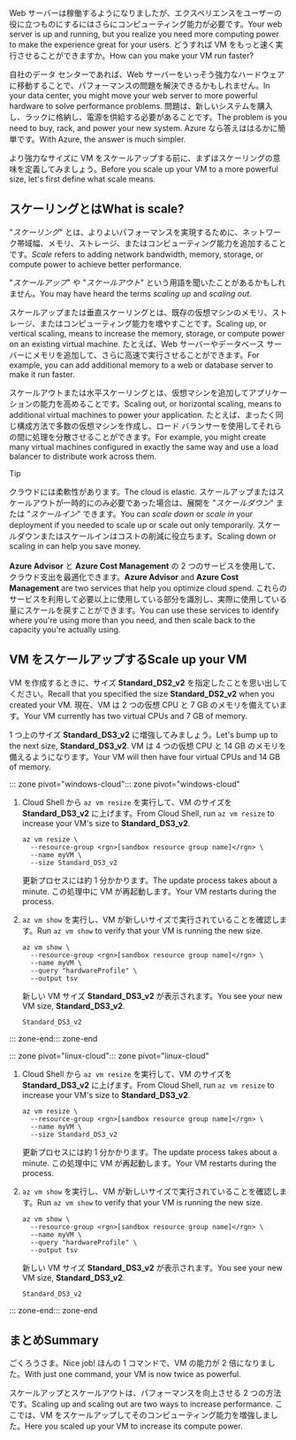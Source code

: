<span data-ttu-id="ae828-101">Web サーバーは稼働するようになりましたが、エクスペリエンスをユーザーの役に立つものにするにはさらにコンピューティング能力が必要です。</span><span class="sxs-lookup"><span data-stu-id="ae828-101">Your web server is up and running, but you realize you need more computing power to make the experience great for your users.</span></span> <span data-ttu-id="ae828-102">どうすれば VM をもっと速く実行させることができますか。</span><span class="sxs-lookup"><span data-stu-id="ae828-102">How can you make your VM run faster?</span></span>

<span data-ttu-id="ae828-103">自社のデータ センターであれば、Web サーバーをいっそう強力なハードウェアに移動することで、パフォーマンスの問題を解決できるかもしれません。</span><span class="sxs-lookup"><span data-stu-id="ae828-103">In your data center, you might move your web server to more powerful hardware to solve performance problems.</span></span> <span data-ttu-id="ae828-104">問題は、新しいシステムを購入し、ラックに格納し、電源を供給する必要があることです。</span><span class="sxs-lookup"><span data-stu-id="ae828-104">The problem is you need to buy, rack, and power your new system.</span></span> <span data-ttu-id="ae828-105">Azure なら答えははるかに簡単です。</span><span class="sxs-lookup"><span data-stu-id="ae828-105">With Azure, the answer is much simpler.</span></span>

<span data-ttu-id="ae828-106">より強力なサイズに VM をスケールアップする前に、まずはスケーリングの意味を定義してみましょう。</span><span class="sxs-lookup"><span data-stu-id="ae828-106">Before you scale up your VM to a more powerful size, let's first define what scale means.</span></span>

## <a name="what-is-scale"></a><span data-ttu-id="ae828-107">スケーリングとは</span><span class="sxs-lookup"><span data-stu-id="ae828-107">What is scale?</span></span>

<span data-ttu-id="ae828-108">"_スケーリング_" とは、よりよいパフォーマンスを実現するために、ネットワーク帯域幅、メモリ、ストレージ、またはコンピューティング能力を追加することです。</span><span class="sxs-lookup"><span data-stu-id="ae828-108">_Scale_ refers to adding network bandwidth, memory, storage, or compute power to achieve better performance.</span></span>  

<span data-ttu-id="ae828-109">"_スケールアップ_" や "_スケールアウト_" という用語を聞いたことがあるかもしれません。</span><span class="sxs-lookup"><span data-stu-id="ae828-109">You may have heard the terms _scaling up_ and _scaling out_.</span></span>

<span data-ttu-id="ae828-110">スケールアップまたは垂直スケーリングとは、既存の仮想マシンのメモリ、ストレージ、またはコンピューティング能力を増やすことです。</span><span class="sxs-lookup"><span data-stu-id="ae828-110">Scaling up, or vertical scaling, means to increase the memory, storage, or compute power on an existing virtual machine.</span></span> <span data-ttu-id="ae828-111">たとえば、Web サーバーやデータベース サーバーにメモリを追加して、さらに高速で実行させることができます。</span><span class="sxs-lookup"><span data-stu-id="ae828-111">For example, you can add additional memory to a web or database server to make it run faster.</span></span>

<span data-ttu-id="ae828-112">スケールアウトまたは水平スケーリングとは、仮想マシンを追加してアプリケーションの能力を高めることです。</span><span class="sxs-lookup"><span data-stu-id="ae828-112">Scaling out, or horizontal scaling, means to additional virtual machines to power your application.</span></span> <span data-ttu-id="ae828-113">たとえば、まったく同じ構成方法で多数の仮想マシンを作成し、ロード バランサーを使用してそれらの間に処理を分散させることができます。</span><span class="sxs-lookup"><span data-stu-id="ae828-113">For example, you might create many virtual machines configured in exactly the same way and use a load balancer to distribute work across them.</span></span>

> [!TIP]
> <span data-ttu-id="ae828-114">クラウドには柔軟性があります。</span><span class="sxs-lookup"><span data-stu-id="ae828-114">The cloud is elastic.</span></span> <span data-ttu-id="ae828-115">スケールアップまたはスケールアウトが一時的にのみ必要であった場合は、展開を "_スケールダウン_" または "_スケールイン_" できます。</span><span class="sxs-lookup"><span data-stu-id="ae828-115">You can _scale down_ or _scale in_ your deployment if you needed to scale up or scale out only temporarily.</span></span> <span data-ttu-id="ae828-116">スケールダウンまたはスケールインはコストの削減に役立ちます。</span><span class="sxs-lookup"><span data-stu-id="ae828-116">Scaling down or scaling in can help you save money.</span></span><br><br><span data-ttu-id="ae828-117">**Azure Advisor** と **Azure Cost Management** の 2 つのサービスを使用して、クラウド支出を最適化できます。</span><span class="sxs-lookup"><span data-stu-id="ae828-117">**Azure Advisor** and **Azure Cost Management** are two services that help you optimize cloud spend.</span></span> <span data-ttu-id="ae828-118">これらのサービスを利用して必要以上に使用している部分を識別し、実際に使用している量にスケールを戻すことができます。</span><span class="sxs-lookup"><span data-stu-id="ae828-118">You can use these services to identify where you're using more than you need, and then scale back to the capacity you're actually using.</span></span>

## <a name="scale-up-your-vm"></a><span data-ttu-id="ae828-119">VM をスケールアップする</span><span class="sxs-lookup"><span data-stu-id="ae828-119">Scale up your VM</span></span>

<span data-ttu-id="ae828-120">VM を作成するときに、サイズ **Standard_DS2_v2** を指定したことを思い出してください。</span><span class="sxs-lookup"><span data-stu-id="ae828-120">Recall that you specified the size **Standard_DS2_v2** when you created your VM.</span></span> <span data-ttu-id="ae828-121">現在、VM は 2 つの仮想 CPU と 7 GB のメモリを備えています。</span><span class="sxs-lookup"><span data-stu-id="ae828-121">Your VM currently has two virtual CPUs and 7 GB of memory.</span></span>

<span data-ttu-id="ae828-122">1 つ上のサイズ **Standard_DS3_v2** に増強してみましょう。</span><span class="sxs-lookup"><span data-stu-id="ae828-122">Let's bump up to the next size, **Standard_DS3_v2**.</span></span> <span data-ttu-id="ae828-123">VM は 4 つの仮想 CPU と 14 GB のメモリを備えるようになります。</span><span class="sxs-lookup"><span data-stu-id="ae828-123">Your VM will then have four virtual CPUs and 14 GB of memory.</span></span>

<span data-ttu-id="ae828-124">::: zone pivot="windows-cloud"</span><span class="sxs-lookup"><span data-stu-id="ae828-124">::: zone pivot="windows-cloud"</span></span>

1. <span data-ttu-id="ae828-125">Cloud Shell から `az vm resize` を実行して、VM のサイズを **Standard_DS3_v2** に上げます。</span><span class="sxs-lookup"><span data-stu-id="ae828-125">From Cloud Shell, run `az vm resize` to increase your VM's size to **Standard_DS3_v2**.</span></span>

    ```azurecli
    az vm resize \
      --resource-group <rgn>[sandbox resource group name]</rgn> \
      --name myVM \
      --size Standard_DS3_v2
    ```
    <span data-ttu-id="ae828-126">更新プロセスには約 1 分かかります。</span><span class="sxs-lookup"><span data-stu-id="ae828-126">The update process takes about a minute.</span></span> <span data-ttu-id="ae828-127">この処理中に VM が再起動します。</span><span class="sxs-lookup"><span data-stu-id="ae828-127">Your VM restarts during the process.</span></span>

1. <span data-ttu-id="ae828-128">`az vm show` を実行し、VM が新しいサイズで実行されていることを確認します。</span><span class="sxs-lookup"><span data-stu-id="ae828-128">Run `az vm show` to verify that your VM is running the new size.</span></span>

    ```azurecli
    az vm show \
      --resource-group <rgn>[sandbox resource group name]</rgn> \
      --name myVM \
      --query "hardwareProfile" \
      --output tsv
    ```
    <span data-ttu-id="ae828-129">新しい VM サイズ **Standard_DS3_v2** が表示されます。</span><span class="sxs-lookup"><span data-stu-id="ae828-129">You see your new VM size, **Standard_DS3_v2**.</span></span>
    ```output
    Standard_DS3_v2
    ```

<span data-ttu-id="ae828-130">::: zone-end</span><span class="sxs-lookup"><span data-stu-id="ae828-130">::: zone-end</span></span>

<span data-ttu-id="ae828-131">::: zone pivot="linux-cloud"</span><span class="sxs-lookup"><span data-stu-id="ae828-131">::: zone pivot="linux-cloud"</span></span>

1. <span data-ttu-id="ae828-132">Cloud Shell から `az vm resize` を実行して、VM のサイズを **Standard_DS3_v2** に上げます。</span><span class="sxs-lookup"><span data-stu-id="ae828-132">From Cloud Shell, run `az vm resize` to increase your VM's size to **Standard_DS3_v2**.</span></span>

    ```azurecli
    az vm resize \
      --resource-group <rgn>[sandbox resource group name]</rgn> \
      --name myVM \
      --size Standard_DS3_v2
    ```
    <span data-ttu-id="ae828-133">更新プロセスには約 1 分かかります。</span><span class="sxs-lookup"><span data-stu-id="ae828-133">The update process takes about a minute.</span></span> <span data-ttu-id="ae828-134">この処理中に VM が再起動します。</span><span class="sxs-lookup"><span data-stu-id="ae828-134">Your VM restarts during the process.</span></span>

1. <span data-ttu-id="ae828-135">`az vm show` を実行し、VM が新しいサイズで実行されていることを確認します。</span><span class="sxs-lookup"><span data-stu-id="ae828-135">Run `az vm show` to verify that your VM is running the new size.</span></span>

    ```azurecli
    az vm show \
      --resource-group <rgn>[sandbox resource group name]</rgn> \
      --name myVM \
      --query "hardwareProfile" \
      --output tsv
    ```
    <span data-ttu-id="ae828-136">新しい VM サイズ **Standard_DS3_v2** が表示されます。</span><span class="sxs-lookup"><span data-stu-id="ae828-136">You see your new VM size, **Standard_DS3_v2**.</span></span>
    ```output
    Standard_DS3_v2
    ```

<span data-ttu-id="ae828-137">::: zone-end</span><span class="sxs-lookup"><span data-stu-id="ae828-137">::: zone-end</span></span>

## <a name="summary"></a><span data-ttu-id="ae828-138">まとめ</span><span class="sxs-lookup"><span data-stu-id="ae828-138">Summary</span></span>

<span data-ttu-id="ae828-139">ごくろうさま。</span><span class="sxs-lookup"><span data-stu-id="ae828-139">Nice job!</span></span> <span data-ttu-id="ae828-140">ほんの 1 コマンドで、VM の能力が 2 倍になりました。</span><span class="sxs-lookup"><span data-stu-id="ae828-140">With just one command, your VM is now twice as powerful.</span></span>

<span data-ttu-id="ae828-141">スケールアップとスケールアウトは、パフォーマンスを向上させる 2 つの方法です。</span><span class="sxs-lookup"><span data-stu-id="ae828-141">Scaling up and scaling out are two ways to increase performance.</span></span> <span data-ttu-id="ae828-142">ここでは、VM をスケールアップしてそのコンピューティング能力を増強しました。</span><span class="sxs-lookup"><span data-stu-id="ae828-142">Here you scaled up your VM to increase its compute power.</span></span>